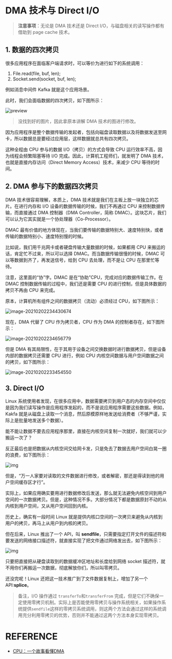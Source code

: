 # DMA 技术与 Direct I/O

> **注意事项**：无论是 DMA 技术还是 Direct I/O，与磁盘相关的读写操作都有借助到 page cache 技术。

## 1. 数据的四次拷贝

很多应用程序在面临客户端请求时，可以等价为进行如下的系统调用：

1. File.read(file, buf, len);
2. Socket.send(socket, buf, len);

例如消息中间件 Kafka 就是这个应用场景。

此时，我们会面临数据的四次拷贝，如下图所示：

![preview](./images/v2-2983b25b6b079f46db67a70cbd3519e1_r.jpg)

> 没找到好的图片，因此拿原本讲解 DMA 技术的图进行修改。

因为应用程序是整个数据传输的发起者，包括向磁盘读取数据以及将数据发送至网卡，所以数据总是要经过应用层，这样数据就总共有四次拷贝。

这种全程由 CPU 参与的数据 I/O（拷贝）的方式会导致 CPU 运行效率不高，因为线程会频繁阻塞等待 I/O 完成。因此，计算机工程师们，就发明了 DMA 技术，也就是直接内存访问（Direct Memory Access）技术，来减少 CPU 等待的时间。

## 2. DMA 参与下的数据四次拷贝

DMA 技术很容易理解，本质上，DMA 技术就是我们在主板上放一块独立的芯片。在进行内存和 I/O 设备的数据传输的时候，我们不再通过 CPU 来控制数据传输，而直接通过 DMA 控制器（DMA Controller，简称 DMAC）。这块芯片，我们可以认为它其实就是一个协处理器（Co-Processor）。

DMAC 最有价值的地方体现在，当我们要传输的数据特别大、速度特别快，或者传输的数据特别小、速度特别慢的时候。

比如说，我们用千兆网卡或者硬盘传输大量数据的时候，如果都用 CPU 来搬运的话，肯定忙不过来，所以可以选择 DMAC。而当数据传输很慢的时候，DMAC 可以等数据到齐了，再发送信号，给到 CPU 去处理，而不是让 CPU 在那里忙等待。

注意，这里面的“协”字。DMAC 是在“协助”CPU，完成对应的数据传输工作。在 DMAC 控制数据传输的过程中，我们还是需要 CPU 的进行控制，但是具体数据的拷贝不再由 CPU 来完成。

原本，计算机所有组件之间的数据拷贝（流动）必须经过 CPU，如下图所示：

![image-20210202234430674](./images/image-20210202234430674.png)

现在，DMA 代替了 CPU 作为拷贝者，CPU 作为 DMA 的控制者存在，如下图所示：

![image-20210202234656779](./images/image-20210202234656779.png)

但是 DMA 有其局限性，在于其用于设备之间交换数据时进行数据拷贝，但是设备内部的数据拷贝还需要 CPU 进行，例如 CPU 内核空间数据与用户空间数据之间的拷贝，如下图所示：

![image-20210202233454550](./images/image-20210202233454550.png)

## 3. Direct I/O

Linux 系统使用者发现，在很多应用中，数据需要拷贝到用户态的内存空间中仅仅是因为我们读写操作是应用程序发起的，而不是说应用程序需要这些数据。例如，Kakfa 就是从磁盘上读取一个消息，然后原模原样地发送给消费者（不够严谨，实际上是批量地发送多个数据）。

能不能让数据不要去应用程序那里，直接在内核空间复制一次就好，我们就可以少搬运一次了？

反正最后也是把数据从内核空间交给网卡发，只是免去了数据去用户空间白晃一圈的浪费，如下图所示：

![img](./images/v2-8e275190c982f08d06bc5e629f8b8215_1440w.jpg)

但是，“万一人家要对读取的文件数据进行修改，或者解密，那还是得读到他的用户空间缓存区才行”。

实际上，如果应用确实要用进行数据修改后发送，那么就无法避免内核空间到用户空间的一次数据拷贝。但是，这种情况不多。大部分情况下都是数据原封不动的从内核到用户空间，又从用户空间回到内核。

历史上，确实有一段时间 Linux 就是提供内核口空间的一次拷贝来避免从内核到用户的拷贝，再马上从用户到内核的拷贝。

但在后来，Linux 推出了一个 API，叫 **sendfile**，只需要指定打开文件的描述符和要发送的网络接口描述符，就直接实现了把文件通过网络发出去，如下图所示：

![img](./images/v2-c8a276f3cece45e8b66a2a1344e0cd54_1440w.jpg)

只要把直接把从硬盘读取到的数据缓冲区地址和长度给到网络 socket 描述符，就不用你们再搬运一次数据，彻底解放你们，所以叫零拷贝。

还没完呢！Linux 还把这一技术推广到了文件数据复制上，增加了另一个API:**splice**。

> 备注，I/O 操作通过 `transferTo`和`transferFrom` 完成，但是它们不确保一定使用零拷贝机制。实际上是否能使用零拷贝与操作系统相关，如果操作系统提供`sendfile`这样的零拷贝系统调用，则这两个方法会通过这样的系统调用充分利用零拷贝的优势，否则并不能通过这两个方法本身实现零拷贝。

# REFERENCE

- [CPU：一个故事看懂DMA](https://zhuanlan.zhihu.com/p/272200286)

